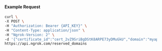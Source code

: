 <!-- Code generated for API Clients. DO NOT EDIT. -->
#### Example Request
```bash
curl \
-X POST \
-H "Authorization: Bearer {API_KEY}" \
-H "Content-Type: application/json" \
-H "Ngrok-Version: 2" \
-d '{"certificate_id":"cert_2vZ9SriBgDStK8ARPE73yDMuGkU","domain":"myapp.mydomain.com","region":"us"}' \
https://api.ngrok.com/reserved_domains
